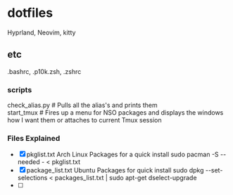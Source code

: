 # dotfiles
Hyprland, Neovim, kitty
## etc
.bashrc, .p10k.zsh, .zshrc
### scripts
check_alias.py # Pulls all the alias's and prints them   
start_tmux # Fires up a menu for NSO packages and displays the windows how I want them or attaches to current Tmux session

### Files Explained
- [x] pkglist.txt Arch Linux Packages for a quick install sudo pacman -S --needed - < pkglist.txt
- [x] package_list.txt Ubuntu Packages for quick install sudo dpkg --set-selections < packages_list.txt | sudo apt-get dselect-upgrade
- [ ] 
